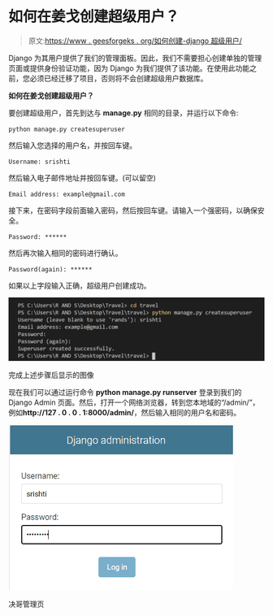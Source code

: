 # 如何在姜戈创建超级用户？

> 原文:[https://www . geesforgeks . org/如何创建-django 超级用户/](https://www.geeksforgeeks.org/how-to-create-superuser-in-django/)

Django 为其用户提供了我们的管理面板。因此，我们不需要担心创建单独的管理页面或提供身份验证功能，因为 Django 为我们提供了该功能。在使用此功能之前，您必须已经迁移了项目，否则将不会创建超级用户数据库。

**如何在姜戈创建超级用户？**

要创建超级用户，首先到达与 **manage.py** 相同的目录，并运行以下命令:

```
python manage.py createsuperuser
```

然后输入您选择的用户名，并按回车键。

```
Username: srishti
```

然后输入电子邮件地址并按回车键。(可以留空)

```
Email address: example@gmail.com
```

接下来，在密码字段前面输入密码，然后按回车键。请输入一个强密码，以确保安全。

```
Password: ******  
```

然后再次输入相同的密码进行确认。

```
Password(again): ******
```

如果以上字段输入正确，超级用户创建成功。

[![](img/a34cb1034abba92efc82a4b89ef53cb8.png)](https://media.geeksforgeeks.org/wp-content/uploads/20200804173614/2020080410-300x74.png)

完成上述步骤后显示的图像

现在我们可以通过运行命令 **python manage.py runserver** 登录到我们的 Django Admin 页面。然后，打开一个网络浏览器，转到您本地域的“/admin/”，例如**http://127 . 0 . 0 . 1:8000/admin/**，然后输入相同的用户名和密码。

[![](img/4cb3386909ba6f46a4c397d65d7fb34f.png)](https://media.geeksforgeeks.org/wp-content/uploads/20200804230348/2020080411-300x221.png)

决哥管理页